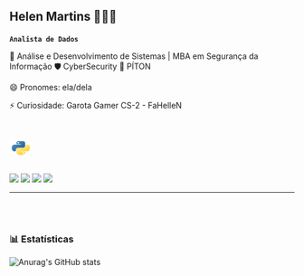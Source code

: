 ## Helen Martins 👩🏻‍💻 
**`Analista de Dados`**

🔭 Análise e Desenvolvimento de Sistemas | MBA em Segurança da Informação
🛡️ CyberSecurity
🌱 PÍTON 

😄 Pronomes: ela/dela 

⚡ Curiosidade: Garota Gamer CS-2 - FaHelleN

 ##
 
<div style="display: inline_block"><br>
  <img align="center" alt="Rafa-Python" height="30" width="40" src="https://raw.githubusercontent.com/devicons/devicon/master/icons/python/python-original.svg">
</div>

 ##
 
<div> 
  <a href="https://www.linkedin.com/in/helen-martins-535013132/" target="_blank"><img src="https://img.shields.io/badge/-LinkedIn-%230077B5?style=for-the-badge&logo=linkedin&logoColor=white" target="_blank"></a>
  <a href="https://www.instagram.com/fahellen_/" target="_blank"><img src="https://img.shields.io/badge/-Instagram-%23E4405F?style=for-the-badge&logo=instagram&logoColor=white" target="_blank"></a>
  <a href="https://www.youtube.com/@FAHELLEN" target="_blank"><img src="https://img.shields.io/badge/YouTube-FF0000?style=for-the-badge&logo=youtube&logoColor=white" target="_blank"></a>
 	<a href="https://www.twitch.tv/fahellen"_blank"><img src="https://img.shields.io/badge/Twitch-9146FF?style=for-the-badge&logo=twitch&logoColor=white" target="_blank"></a>
</div>

---

<br/>
<br/>

### 📊 Estatísticas

![Anurag's GitHub stats](https://github-readme-stats.vercel.app/api?username=helenmartinsgit&show_icons=true&theme=synthwave)

